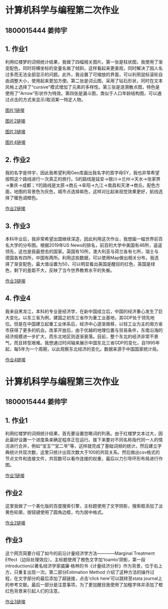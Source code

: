 # 计算机科学与编程第二次作业
## 1800015444 姜帅宇
## 1. 作业1
利用红楼梦的词频统计结果，我做了四幅相关图片。第一张是柱状图，我使用了渐变配色，同时将横坐标的变量名做了倾斜，这样看起来更美观，同时解决了因人名过多而无法全部显示的问题。此外，我设置了可缩放的界面，可以利用鼠标滚轮自由调整大小，使用起来更加方便。第二张是词云图，采用了钻石形状，同时在文本风格上选择了“cursive”模式增加了元素的多样性。第三张是涟漪散点图，特色是使用了“Arrow”形状作为特效。第四张是漏斗图，类似于人口年龄结构图，可以通过点击的方式来显示/取消某一特定人物。

[图片1链接](https://JiangShuaiyu.github.io/bar.html)

[图片2链接](https://JiangShuaiyu.github.io/wordcloud.html)

[图片3链接](https://JiangShuaiyu.github.io/effectscatter.html)

[图片4链接](https://JiangShuaiyu.github.io/funnel.html)


## 2. 作业2
我的名字是帅宇，因此我希望利用Geo库画出我名字的首字母SY，我也非常希望按照这个路线进行一次真正的旅行。S的路线是延安→银川→兰州→天水→张家界→重庆→成都；Y的路线是太原→商丘→阜阳→九江→南昌和天津→商丘。配色方面，地图的背景色为灰色，城市点选择紫色，这样对比起来视觉效果更好，航线选择了暖色调橙色。

[作业2链接](https://JiangShuaiyu.github.io/geo_line_name.html)

## 3. 作业3
本科毕业后，我非常希望出国继续深造，因此利用这次作业，我想画一幅世界前百名大学的分布图。根据2019年US News的排名，前百的大学中美国有46所，遥遥领先，这也是我最想去的国家。英国有10所，澳大利亚与荷兰各有七所，瑞士与德国各有四所，中国有两所。利用这些数据，可以使用Map做出相关分布，我选择了渐变配色，最大值设置为50，可以明显看出美国是醒目的红色，英国是绿色，剩下的差距不大，反映了当今世界教育水平的失衡。

[作业3链接](https://JiangShuaiyu.github.io/map_world_university.html)

## 4. 作业4
我来自黑龙江，本科的专业是经济学，在新中国成立后，中国的经济重心发生了巨大变化。以东三省为例，建国之初东三省作为重工业基地，其GDP处于领先地位。但是在中国建立起重工业体系后，经济中心逐渐南移，以轻工业为主的南方省市获得了更多的机会。改革开放后，由于优越的地理位置与贸易条件，东南沿海的经济规模进一步扩大，而东北地区则逐渐衰落。目前，整个东北的经济非常不景气，而且转型艰难。我想通过时间轴来展示中国东北三省GDP的变化，自1995年起，每5年为一个周期，以此观察东北经济的变化。数据来源于中国国家统计局。

[作业4链接](https://JiangShuaiyu.github.io/gdp_china.html)

# 计算机科学与编程第三次作业
## 1800015444 姜帅宇

## 1. 作业1
利用红楼梦的词频统计结果，首先要设置忽略词的列表。由于红楼梦文本过大，因此最好设置一个进度条来确定程序正在运行。接下来要对不同名称指代同一人的情况进行合并，例如“宝玉”“宝二爷”等，这样就完成了基础词频的统计。然后建立字典统计共现次数，这里只统计出现次数大于100的共现关系。然后做出csv格式的节点文件和连接文件，共现数可以看作连接的权重，最后以力引导环形布局进行作图。

[作业1链接](https://JiangShuaiyu.github.io/关系图-红楼梦人物.html)

## 作业2
这里我做了一个美化版的百度搜索引擎，主标题使用了文字阴影，搜索框添加了淡黄色轮廓，按钮键使用了圆角边框，均为居中格式。

[作业2链接](https://JiangShuaiyu.github.io/My_baidu.html)

## 作业3
这个网页简要介绍了如今的前沿计量经济学方法————Marginal Treatment Effect（边际处理效应）。主标题使用了橙色文字加‘toamto’阴影，第一段introduction以著名经济学家威廉·格林的书《计量经济分析》作为背景，位于右上方，只重复出现一次。第二部分Estimation Method 介绍了这种方法的操作过程，在文字部分的最后添加了超链接，点击‘click here’可以跳转至stata journal上的参考文献。最后一部分是注意事项，为了更加醒目我使用了加粗字体并添加了橙红色背景来引起人们的注意。

[作业3链接](https://JiangShuaiyu.github.io/HW3_3.html)
